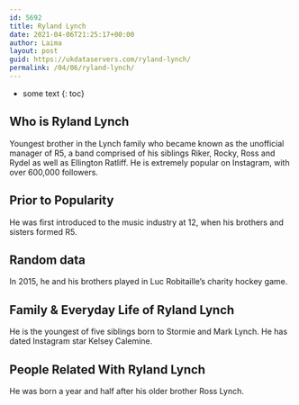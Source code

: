 ```yaml
---
id: 5692
title: Ryland Lynch
date: 2021-04-06T21:25:17+00:00
author: Laima
layout: post
guid: https://ukdataservers.com/ryland-lynch/
permalink: /04/06/ryland-lynch/
---
```


* some text
{: toc}


## Who is Ryland Lynch
                  
                  
                  
Youngest brother in the Lynch family who became known as the unofficial manager of R5, a band comprised of his siblings Riker, Rocky, Ross and<br /> Rydel as well as Ellington Ratliff. He is extremely popular on Instagram, with over 600,000 followers. 
                  
              
            
              
            
                
                
                
## Prior to Popularity
                  
                  
                  
He was first introduced to the music industry at 12, when his brothers and sisters formed R5. 
                  
              
            
              
            
                
                
                
## Random data
                  
                  
                  
In 2015, he and his brothers played in Luc Robitaille&#8217;s charity hockey game. 
                  
              
            
              
            
                
                
                
## Family & Everyday Life of Ryland Lynch
                  
                  
                  
He is the youngest of five siblings born to Stormie and Mark Lynch. He has dated Instagram star Kelsey Calemine. 
                  
              
            
              
            
                
                
                
## People Related With Ryland Lynch
                  
                  
                  
He was born a year and half after his older brother Ross Lynch. 
                  
              
            
              
            
                
              
            
              
              
            
            
              
            
          
          
          